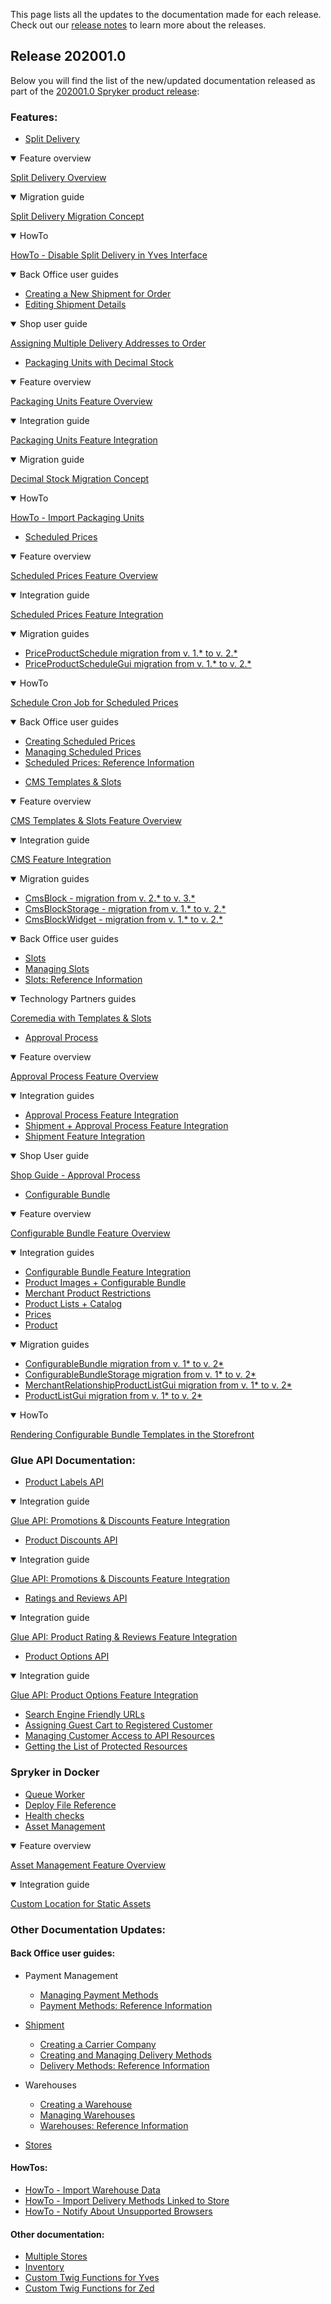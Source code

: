 This page lists all the updates to the documentation made for each release.
Check out our [release notes](https://documentation.spryker.com/v4/docs/release-notes) to learn more about the releases.

## Release 202001.0
Below you will find the list of the new/updated documentation released as part of the [202001.0 Spryker product release](https://documentation.spryker.com/v4/docs/release-notes-2020010):

### Features:

* [Split Delivery](https://documentation.spryker.com/v4/docs/split-delivery)

<details open>
<summary>Feature overview</summary>
    
[Split Delivery Overview](https://documentation.spryker.com/v4/docs/split-delivery-overview)
    
</details>

<details open>
<summary>Migration guide</summary>
    
[Split Delivery Migration Concept](https://documentation.spryker.com/v4/docs/split-delivery-concept) 
    
    
</details>
<details open>
<summary>HowTo</summary>
    

[HowTo - Disable Split Delivery in Yves Interface](https://documentation.spryker.com/v4/docs/ht-disable-split-delivery-in-yves-interface) 

      
</details>

<details open>
<summary>Back Office user guides</summary>
    

* [Creating a New Shipment for Order](https://documentation.spryker.com/v4/docs/managing-order-shipments#creating-a-new-shipment-for-order) 
* [Editing Shipment Details](https://documentation.spryker.com/v4/docs/managing-order-shipments#editing-shipment-details) 
      
</details>
<details open>
<summary>Shop user guide</summary>
  

[Assigning Multiple Delivery Addresses to Order](https://documentation.spryker.com/v4/docs/managing-order-shipments#creating-a-new-shipment-for-order) 

    
</details>

* [Packaging Units with Decimal Stock](https://documentation.spryker.com/v4/docs/packaging-units-202001) 

<details open>
<summary>Feature overview</summary>
    
[Packaging Units Feature Overview](https://documentation.spryker.com/v4/docs/packaging-units-overview) 
    
</details>

<details open>
<summary>Integration guide</summary>
    
[Packaging Units Feature Integration](https://documentation.spryker.com/v4/docs/product-packaging-unit-feature-integration) 
    
</details>

<details open>
<summary>Migration  guide</summary>
    
[Decimal Stock Migration Concept](https://documentation.spryker.com/v4/docs/decimal-stock-concept) 
    
 </details>
 
 <details open>
<summary>HowTo</summary>
    
[HowTo - Import Packaging Units](https://documentation.spryker.com/v4/docs/howto-import-packaging-units) 
    
 </details>


* [Scheduled Prices](https://documentation.spryker.com/v4/docs/scheduled-prices-201907) 
<details open>
<summary>Feature overview</summary>
    
[Scheduled Prices Feature Overview](https://documentation.spryker.com/v4/docs/scheduled-prices-feature-overview-201907) 
    
</details>
<details open>
<summary>Integration guide</summary>
    
[Scheduled Prices Feature Integration](https://documentation.spryker.com/v4/docs/scheduled-prices-feature-integration-202001) 
    
</details>
<details open>
<summary>Migration guides</summary>
    
* [PriceProductSchedule migration from v. 1.* to v. 2.*](https://documentation.spryker.com/v4/docs/mg-price-product-schedule)
* [PriceProductScheduleGui migration from v. 1.* to v. 2.*](https://documentation.spryker.com/v4/docs/mg-price-product-schedule-gui)
    
</details>
<details open>
<summary>HowTo</summary>
    
[Schedule Cron Job for Scheduled Prices](https://documentation.spryker.com/v4/docs/ht-schedule-cron-job-for-scheduled-prices-201907)
    
</details>

<details open>
<summary>Back Office user guides</summary>
    
* [Creating Scheduled Prices](https://documentation.spryker.com/v4/docs/creating-scheduled-prices-201907)
* [Managing Scheduled Prices](https://documentation.spryker.com/v4/docs/managing-scheduled-prices)
* [Scheduled Prices: Reference Information](https://documentation.spryker.com/v4/docs/scheduled-prices-reference-information)   
    
</details>

* [CMS Templates & Slots](https://documentation.spryker.com/v4/docs/templates-slots)

<details open>
<summary>Feature overview</summary>
    
[CMS Templates & Slots Feature Overview](https://documentation.spryker.com/v4/docs/templates-slots-feature-overview )
    
</details>

<details open>
<summary>Integration guide</summary>
    
[CMS Feature Integration](https://documentation.spryker.com/v4/docs/cms-feature-integration-guide )
    
</details>

<details open>
<summary>Migration guides</summary>
    

* [CmsBlock - migration from v. 2.* to v. 3.*](https://documentation.spryker.com/v4/docs/mg-cms-block#upgrading-from-version-2---to-version-3--)
* [CmsBlockStorage - migration from v. 1.* to v. 2.*](https://documentation.spryker.com/v4/docs/migration-guide-cmsblockstorage )
* [CmsBlockWidget - migration from v. 1.* to v. 2.*](https://documentation.spryker.com/v4/docs/migration-guide-cmsblockwidget )

   
</details>

<details open>
<summary>Back Office user guides</summary>
    
* [Slots](https://documentation.spryker.com/v4/docs/slots) 
* [Managing Slots](https://documentation.spryker.com/v4/docs/managing-slots)
* [Slots: Reference Information](https://documentation.spryker.com/v4/docs/slots-reference-information)
         
</details>

<details open>
<summary>Technology Partners guides</summary>
    
[Coremedia with Templates & Slots](https://documentation.spryker.com/v4/docs/coremedia-with-templates-slots)

         
</details>

* [Approval Process](https://documentation.spryker.com/v4/docs/approval-process-202001 )

<details open>
<summary>Feature overview</summary>
    
[Approval Process Feature Overview](https://documentation.spryker.com/v4/docs/approval-process) 
    
</details>

<details open>
<summary>Integration guides</summary>
    
* [Approval Process Feature Integration](https://documentation.spryker.com/v4/docs/approval-process-feature-integration)
* [Shipment + Approval Process Feature Integration](https://documentation.spryker.com/v4/docs/shipment-approval-process-feature-integration)
* [Shipment Feature Integration](https://documentation.spryker.com/v4/docs/shipment-feature-integration)

</details>

<details open>
<summary>Shop User guide</summary>
    
[Shop Guide - Approval Process](https://documentation.spryker.com/v4/docs/approval-process-shop-guide)

    
</details>

* [Configurable Bundle](https://documentation.spryker.com/v4/docs/configurable-bundle)

<details open>
<summary>Feature overview</summary>
    
[Configurable Bundle Feature Overview](https://documentation.spryker.com/v4/docs/configurable-bundle-feature-overview)
    
</details>

<details open>
<summary>Integration guides</summary>
    
* [Configurable Bundle Feature Integration](https://documentation.spryker.com/v4/docs/configurable-bundle-feature-integration)
* [Product Images + Configurable Bundle](https://documentation.spryker.com/v4/docs/product-images-configurable-bundle-feature-integration)
* [Merchant Product Restrictions](https://documentation.spryker.com/v4/docs/merchant-product-restrictions-feature-integration) 
* [Product Lists + Catalog](https://documentation.spryker.com/v4/docs/product-lists-catalog-feature-integration)
* [Prices](https://documentation.spryker.com/v4/docs/prices-feature-integration-201907)
* [Product](https://documentation.spryker.com/v4/docs/product-feature-integration-201903)
    
    
</details>

<details open>
<summary>Migration guides</summary>
    
* [ConfigurableBundle migration from v. 1* to v. 2*](https://documentation.spryker.com/v4/docs/migration-guide-configurablebundle)
* [ConfigurableBundleStorage migration from v. 1* to v. 2*](https://documentation.spryker.com/v4/docs/migration-guide-configurablebundlestorage)
* [MerchantRelationshipProductListGui migration from v. 1* to v. 2*](https://documentation.spryker.com/v4/docs/migration-guide-merchantrelationshipproductlistgui)
* [ProductListGui migration from v. 1* to v. 2*](https://documentation.spryker.com/v4/docs/migration-guide-product-list-gui)
    
</details>
<details open>
<summary>HowTo</summary>
    
[Rendering Configurable Bundle Templates in the Storefront](https://documentation.spryker.com/v4/docs/howto-rendering-configurable-bundles-in-the-storefront)
    
</details>

### Glue API Documentation:

* [Product Labels API](https://documentation.spryker.com/v4/docs/accessing-product-labels)

<details open>
<summary>Integration guide</summary>
    
[Glue API: Promotions & Discounts Feature Integration](https://documentation.spryker.com/v4/docs/glue-promotions-discounts-feature-integration)
    
</details>

* [Product Discounts API](https://documentation.spryker.com/v4/docs/discounts-and-promotions)

<details open>
<summary>Integration guide</summary>
    
[Glue API: Promotions & Discounts Feature Integration](https://documentation.spryker.com/v4/docs/glue-promotions-discounts-feature-integration)
    
</details>


   
</details>

* [Ratings and Reviews API](https://documentation.spryker.com/v4/docs/ratings-and-reviews)

<details open>
<summary>Integration guide</summary>
    
[Glue API: Product Rating & Reviews Feature Integration](https://documentation.spryker.com/v4/docs/glue-api-product-rating-reviews-feature-integration)
    
</details>


* [Product Options API](https://documentation.spryker.com/v4/docs/retrieving-and-applying-product-options)

<details open>
<summary>Integration guide</summary>
    
[Glue API: Product Options Feature Integration](https://documentation.spryker.com/v4/docs/glue-product-options-feature-integration)

</details>

* [Search Engine Friendly URLs](https://documentation.spryker.com/v4/docs/using-search-engine-friendly-urls)
* [Assigning Guest Cart to Registered Customer](https://documentation.spryker.com/v4/docs/managing-guest-carts#assigning-guest-cart-to-registered-customer)
* [Managing Customer Access to API Resources](https://documentation.spryker.com/v4/docs/managing-customer-access-to-api-resources)
* [Getting the List of Protected Resources](https://documentation.spryker.com/v4/docs/getting-the-list-of-protected-resources)


### Spryker in Docker
* [Queue Worker](https://documentation.spryker.com/v4/docs/t-handling-data-publish-and-sync-scos#7--queue)
* [Deploy File Reference](https://documentation.spryker.com/v4/docs/deploy-file-reference-10)
* [Health checks](https://documentation.spryker.com/v4/docs/health-checks)
* [Asset Management](https://documentation.spryker.com/v4/docs/asset-management)
<details open>
<summary>Feature overview</summary>
    
[Asset Management Feature Overview](https://documentation.spryker.com/v4/docs/asset-management-feature-overview)

</details>

<details open>
<summary>Integration guide</summary>
    
[Custom Location for Static Assets](https://documentation.spryker.com/v4/docs/custom-location-for-static-assets)

</details>


### Other Documentation Updates:

#### Back Office user guides:

* Payment Management
    * [Managing Payment Methods](https://documentation.spryker.com/v4/docs/managing-payment-methods)
    * [Payment Methods: Reference Information](https://documentation.spryker.com/v4/docs/payment-methods-reference-information)
* [Shipment](https://documentation.spryker.com/v4/docs/shipment-management)

    * [Creating a Carrier Company](https://documentation.spryker.com/v4/docs/creating-a-carrier-company)
    * [Creating and Managing Delivery Methods](https://documentation.spryker.com/v4/docs/creating-and-managing-shipment-methods)
    * [Delivery Methods: Reference Information](https://documentation.spryker.com/v4/docs/delivery-methods-reference-information )
 * Warehouses
    * [Creating a Warehouse](https://documentation.spryker.com/v4/docs/creating-a-warehouse)
    * [Managing Warehouses](https://documentation.spryker.com/v4/docs/managing-warehouses)
    * [Warehouses: Reference Information](https://documentation.spryker.com/v4/docs/warehouses-reference-information)
 * [Stores](https://documentation.spryker.com/v4/docs/stores-reference-information-201911)

#### HowTos:

* [HowTo - Import Warehouse Data](https://documentation.spryker.com/v4/docs/ht-import-warehouse-data )
* [HowTo - Import Delivery Methods Linked to Store](https://documentation.spryker.com/v4/docs/ht-import-delivery-methods-linked-to-store )
* [HowTo - Notify About Unsupported Browsers](https://documentation.spryker.com/v4/docs/howto-notify-about-unsupported-browsers)

#### Other documentation:
* [Multiple Stores](https://documentation.spryker.com/v4/docs/multiple-stores)
* [Inventory](https://documentation.spryker.com/v4/docs/about-inventory)
* [Custom Twig Functions for Yves](https://documentation.spryker.com/v4/docs/custom-twig-functions-for-yves)
* [Custom Twig Functions for Zed](https://documentation.spryker.com/v4/docs/custom-twig-functions-for-zed )

